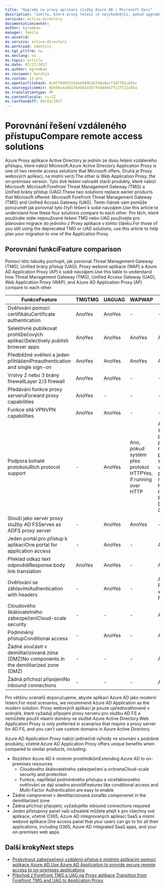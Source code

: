 ```yaml
---
title: "Upgrade na proxy aplikace služby Azure AD | Microsoft Docs"
description: "Zvolte, které proxy řešení je nejvhodnější, pokud upgradujete z Microsoft Forefront nebo Unified Gateway přístup."
services: active-directory
documentationcenter: 
author: kgremban
manager: femila
ms.assetid: 
ms.service: active-directory
ms.workload: identity
ms.tgt_pltfrm: na
ms.devlang: na
ms.topic: article
ms.date: 07/27/2017
ms.author: kgremban
ms.reviewer: harshja
ms.custom: it-pro
ms.openlocfilehash: 6c9f70493155de6989b26fd4e8bcf1dff01c835c
ms.sourcegitcommit: 02e69c4a9d17645633357fe3d46677c2ff22c85a
ms.translationtype: MT
ms.contentlocale: cs-CZ
ms.lasthandoff: 08/03/2017
---
```

# <a name="compare-remote-access-solutions"></a><span data-ttu-id="9dcbf-103">Porovnání řešení vzdáleného přístupu</span><span class="sxs-lookup"><span data-stu-id="9dcbf-103">Compare remote access solutions</span></span>

<span data-ttu-id="9dcbf-104">Azure Proxy aplikace Active Directory je jedním ze dvou řešení vzdáleného přístupu, které nabízí Microsoft.</span><span class="sxs-lookup"><span data-stu-id="9dcbf-104">Azure Active Directory Application Proxy is one of two remote access solutions that Microsoft offers.</span></span> <span data-ttu-id="9dcbf-105">Druhá je Proxy webových aplikací, na místní verzi.</span><span class="sxs-lookup"><span data-stu-id="9dcbf-105">The other is Web Application Proxy, the on-premises version.</span></span> <span data-ttu-id="9dcbf-106">Tyto dvě řešení nahradit starší produkty, které nabízí Microsoft: Microsoft Forefront Threat Management Gateway (TMG) a Unified brány přístup (UAG).</span><span class="sxs-lookup"><span data-stu-id="9dcbf-106">These two solutions replace earlier products that Microsoft offered: Microsoft Forefront Threat Management Gateway (TMG) and Unified Access Gateway (UAG).</span></span> <span data-ttu-id="9dcbf-107">Tento článek vám pomůže porozumět jak porovnat tyto čtyři řešení k sobě navzájem.</span><span class="sxs-lookup"><span data-stu-id="9dcbf-107">Use this article to understand how these four solutions compare to each other.</span></span> <span data-ttu-id="9dcbf-108">Pro těch, které používáte stále nepoužívané řešení TMG nebo UAG používejte pro plánování migrace do jednoho z Proxy aplikace v tomto článku.</span><span class="sxs-lookup"><span data-stu-id="9dcbf-108">For those of you still using the deprecated TMG or UAG solutions, use this article to help plan your migration to one of the Application Proxy.</span></span> 


## <a name="feature-comparison"></a><span data-ttu-id="9dcbf-109">Porovnání funkcí</span><span class="sxs-lookup"><span data-stu-id="9dcbf-109">Feature comparison</span></span>

<span data-ttu-id="9dcbf-110">Pomocí této tabulky pochopit, jak porovnat Threat Management Gateway (TMG), Unified brány přístup (UAG), Proxy webové aplikace (WAP) a Azure AD Application Proxy (AP) k sobě navzájem.</span><span class="sxs-lookup"><span data-stu-id="9dcbf-110">Use this table to understand how Threat Management Gateway (TMG), Unified Access Gateway (UAG), Web Application Proxy (WAP), and Azure AD Application Proxy (AP) compare to each other.</span></span>

| <span data-ttu-id="9dcbf-111">Funkce</span><span class="sxs-lookup"><span data-stu-id="9dcbf-111">Feature</span></span> | <span data-ttu-id="9dcbf-112">TMG</span><span class="sxs-lookup"><span data-stu-id="9dcbf-112">TMG</span></span> | <span data-ttu-id="9dcbf-113">UAG</span><span class="sxs-lookup"><span data-stu-id="9dcbf-113">UAG</span></span> | <span data-ttu-id="9dcbf-114">WAP</span><span class="sxs-lookup"><span data-stu-id="9dcbf-114">WAP</span></span> | <span data-ttu-id="9dcbf-115">AP</span><span class="sxs-lookup"><span data-stu-id="9dcbf-115">AP</span></span> |
| ------- | --- | --- | --- | --- |
| <span data-ttu-id="9dcbf-116">Ověřování pomocí certifikátu</span><span class="sxs-lookup"><span data-stu-id="9dcbf-116">Certificate authentication</span></span> | <span data-ttu-id="9dcbf-117">Ano</span><span class="sxs-lookup"><span data-stu-id="9dcbf-117">Yes</span></span> | <span data-ttu-id="9dcbf-118">Ano</span><span class="sxs-lookup"><span data-stu-id="9dcbf-118">Yes</span></span> | - | - |
| <span data-ttu-id="9dcbf-119">Selektivně publikovat prohlížečových aplikací</span><span class="sxs-lookup"><span data-stu-id="9dcbf-119">Selectively publish browser apps</span></span> | <span data-ttu-id="9dcbf-120">Ano</span><span class="sxs-lookup"><span data-stu-id="9dcbf-120">Yes</span></span> | <span data-ttu-id="9dcbf-121">Ano</span><span class="sxs-lookup"><span data-stu-id="9dcbf-121">Yes</span></span> | <span data-ttu-id="9dcbf-122">Ano</span><span class="sxs-lookup"><span data-stu-id="9dcbf-122">Yes</span></span> | <span data-ttu-id="9dcbf-123">Ano</span><span class="sxs-lookup"><span data-stu-id="9dcbf-123">Yes</span></span> |
| <span data-ttu-id="9dcbf-124">Předběžné ověření a jeden přihlášení</span><span class="sxs-lookup"><span data-stu-id="9dcbf-124">Preauthentication and single sign-on</span></span> | <span data-ttu-id="9dcbf-125">Ano</span><span class="sxs-lookup"><span data-stu-id="9dcbf-125">Yes</span></span> | <span data-ttu-id="9dcbf-126">Ano</span><span class="sxs-lookup"><span data-stu-id="9dcbf-126">Yes</span></span> | <span data-ttu-id="9dcbf-127">Ano</span><span class="sxs-lookup"><span data-stu-id="9dcbf-127">Yes</span></span> | <span data-ttu-id="9dcbf-128">Ano</span><span class="sxs-lookup"><span data-stu-id="9dcbf-128">Yes</span></span> | 
| <span data-ttu-id="9dcbf-129">Vrstvy 2 nebo 3 brány firewall</span><span class="sxs-lookup"><span data-stu-id="9dcbf-129">Layer 2/3 firewall</span></span> | <span data-ttu-id="9dcbf-130">Ano</span><span class="sxs-lookup"><span data-stu-id="9dcbf-130">Yes</span></span> | <span data-ttu-id="9dcbf-131">Ano</span><span class="sxs-lookup"><span data-stu-id="9dcbf-131">Yes</span></span> | - | - |
| <span data-ttu-id="9dcbf-132">Předávání funkce proxy serveru</span><span class="sxs-lookup"><span data-stu-id="9dcbf-132">Forward proxy capabilities</span></span> | <span data-ttu-id="9dcbf-133">Ano</span><span class="sxs-lookup"><span data-stu-id="9dcbf-133">Yes</span></span> | - | - | - |
| <span data-ttu-id="9dcbf-134">Funkce sítě VPN</span><span class="sxs-lookup"><span data-stu-id="9dcbf-134">VPN capabilities</span></span> | <span data-ttu-id="9dcbf-135">Ano</span><span class="sxs-lookup"><span data-stu-id="9dcbf-135">Yes</span></span> | <span data-ttu-id="9dcbf-136">Ano</span><span class="sxs-lookup"><span data-stu-id="9dcbf-136">Yes</span></span> | - | - |
| <span data-ttu-id="9dcbf-137">Podpora bohaté protokolu</span><span class="sxs-lookup"><span data-stu-id="9dcbf-137">Rich protocol support</span></span> | - | <span data-ttu-id="9dcbf-138">Ano</span><span class="sxs-lookup"><span data-stu-id="9dcbf-138">Yes</span></span> | <span data-ttu-id="9dcbf-139">Ano, pokud systém přes protokol HTTP</span><span class="sxs-lookup"><span data-stu-id="9dcbf-139">Yes, if running over HTTP</span></span> | <span data-ttu-id="9dcbf-140">Ano, pokud je spuštěn prostřednictvím protokolu HTTP nebo prostřednictvím služby Brána vzdálené plochy</span><span class="sxs-lookup"><span data-stu-id="9dcbf-140">Yes, if running over HTTP or through Remote Desktop Gateway</span></span> |
| <span data-ttu-id="9dcbf-141">Slouží jako server proxy služby AD FS</span><span class="sxs-lookup"><span data-stu-id="9dcbf-141">Serves as ADFS proxy server</span></span> | - | <span data-ttu-id="9dcbf-142">Ano</span><span class="sxs-lookup"><span data-stu-id="9dcbf-142">Yes</span></span> | <span data-ttu-id="9dcbf-143">Ano</span><span class="sxs-lookup"><span data-stu-id="9dcbf-143">Yes</span></span> | - |
| <span data-ttu-id="9dcbf-144">Jeden portál pro přístup k aplikaci</span><span class="sxs-lookup"><span data-stu-id="9dcbf-144">One portal for application access</span></span> | - | <span data-ttu-id="9dcbf-145">Ano</span><span class="sxs-lookup"><span data-stu-id="9dcbf-145">Yes</span></span> | - | <span data-ttu-id="9dcbf-146">Ano</span><span class="sxs-lookup"><span data-stu-id="9dcbf-146">Yes</span></span> |
| <span data-ttu-id="9dcbf-147">Překlad odkaz text odpovědi</span><span class="sxs-lookup"><span data-stu-id="9dcbf-147">Response body link translation</span></span> | <span data-ttu-id="9dcbf-148">Ano</span><span class="sxs-lookup"><span data-stu-id="9dcbf-148">Yes</span></span> | <span data-ttu-id="9dcbf-149">Ano</span><span class="sxs-lookup"><span data-stu-id="9dcbf-149">Yes</span></span> | - | <span data-ttu-id="9dcbf-150">Ano</span><span class="sxs-lookup"><span data-stu-id="9dcbf-150">Yes</span></span> | 
| <span data-ttu-id="9dcbf-151">Ověřování se záhlavími</span><span class="sxs-lookup"><span data-stu-id="9dcbf-151">Authentication with headers</span></span> | - | <span data-ttu-id="9dcbf-152">Ano</span><span class="sxs-lookup"><span data-stu-id="9dcbf-152">Yes</span></span> | - | <span data-ttu-id="9dcbf-153">Ano, s PingAccess</span><span class="sxs-lookup"><span data-stu-id="9dcbf-153">Yes, with PingAccess</span></span> | 
| <span data-ttu-id="9dcbf-154">Cloudového škálovatelného zabezpečení</span><span class="sxs-lookup"><span data-stu-id="9dcbf-154">Cloud-scale security</span></span> | - | - | - | <span data-ttu-id="9dcbf-155">Ano</span><span class="sxs-lookup"><span data-stu-id="9dcbf-155">Yes</span></span> | 
| <span data-ttu-id="9dcbf-156">Podmíněný přístup</span><span class="sxs-lookup"><span data-stu-id="9dcbf-156">Conditional access</span></span> | - | <span data-ttu-id="9dcbf-157">Ano</span><span class="sxs-lookup"><span data-stu-id="9dcbf-157">Yes</span></span> | - | <span data-ttu-id="9dcbf-158">Ano</span><span class="sxs-lookup"><span data-stu-id="9dcbf-158">Yes</span></span> |
| <span data-ttu-id="9dcbf-159">Žádné součásti v demilitarizovaná zóna (DMZ)</span><span class="sxs-lookup"><span data-stu-id="9dcbf-159">No components in the demilitarized zone (DMZ)</span></span> | - | - | - | <span data-ttu-id="9dcbf-160">Ano</span><span class="sxs-lookup"><span data-stu-id="9dcbf-160">Yes</span></span> |
| <span data-ttu-id="9dcbf-161">Žádná příchozí připojení</span><span class="sxs-lookup"><span data-stu-id="9dcbf-161">No inbound connections</span></span> | - | - | - | <span data-ttu-id="9dcbf-162">Ano</span><span class="sxs-lookup"><span data-stu-id="9dcbf-162">Yes</span></span> |

<span data-ttu-id="9dcbf-163">Pro většinu scénářů doporučujeme, abyste aplikaci Azure AD jako moderní řešení.</span><span class="sxs-lookup"><span data-stu-id="9dcbf-163">For most scenarios, we recommend Azure AD Application as the modern solution.</span></span> <span data-ttu-id="9dcbf-164">Proxy webových aplikací je pouze upřednostňované v scénáře, které vyžadují připojení proxy serveru pro službu AD FS a nemůžete použít vlastní domény ve službě Azure Active Directory.</span><span class="sxs-lookup"><span data-stu-id="9dcbf-164">Web Application Proxy is only preferred in scenarios that require a proxy server for AD FS, and you can't use custom domains in Azure Active Directory.</span></span> 

<span data-ttu-id="9dcbf-165">Azure AD Application Proxy nabízí jedinečné výhody ve srovnání s podobné produkty, včetně:</span><span class="sxs-lookup"><span data-stu-id="9dcbf-165">Azure AD Application Proxy offers unique benefits when compared to similar products, including:</span></span>

- <span data-ttu-id="9dcbf-166">Rozšíření Azure AD k místním prostředkům</span><span class="sxs-lookup"><span data-stu-id="9dcbf-166">Extending Azure AD to on-premises resources</span></span>
   - <span data-ttu-id="9dcbf-167">Cloudového škálovatelného zabezpečení a ochrana</span><span class="sxs-lookup"><span data-stu-id="9dcbf-167">Cloud-scale security and protection</span></span>
   - <span data-ttu-id="9dcbf-168">Funkce, například podmíněného přístupu a vícefaktorového ověřování se dají snadno povolit</span><span class="sxs-lookup"><span data-stu-id="9dcbf-168">Features like conditional access and Multi-Factor Authentication are easy to enable</span></span>
- <span data-ttu-id="9dcbf-169">Žádné componenet v demilitarizovaná zóna</span><span class="sxs-lookup"><span data-stu-id="9dcbf-169">No componenet in the demilitarized zone</span></span>
- <span data-ttu-id="9dcbf-170">Žádná příchozí připojení, vyžaduje</span><span class="sxs-lookup"><span data-stu-id="9dcbf-170">No inbound connections required</span></span>
- <span data-ttu-id="9dcbf-171">Jeden přístupový panel vaši uživatelé můžete přejít k pro všechny své aplikace, včetně O365, Azure AD integrovaných aplikací SaaS a místní webové aplikace.</span><span class="sxs-lookup"><span data-stu-id="9dcbf-171">One access panel that your users can go to for all their applications, including O365, Azure AD integrated SaaS apps, and your on-premises web apps.</span></span> 


## <a name="next-steps"></a><span data-ttu-id="9dcbf-172">Další kroky</span><span class="sxs-lookup"><span data-stu-id="9dcbf-172">Next steps</span></span>

- [<span data-ttu-id="9dcbf-173">Poskytnout zabezpečený vzdálený přístup k místním aplikacím pomocí aplikace Azure AD.</span><span class="sxs-lookup"><span data-stu-id="9dcbf-173">Use Azure AD Application to provide secure remote access to on-premises applications</span></span>](active-directory-application-proxy-get-started.md)
- <span data-ttu-id="9dcbf-174">[Přechod z Forefront TMG a UAG na Proxy aplikace](https://blogs.technet.microsoft.com/isablog/2015/06/30/modernizing-microsoft-application-access-with-web-application-proxy-and-azure-active-directory-application-proxy/).</span><span class="sxs-lookup"><span data-stu-id="9dcbf-174">[Transition from Forefront TMG and UAG to Application Proxy](https://blogs.technet.microsoft.com/isablog/2015/06/30/modernizing-microsoft-application-access-with-web-application-proxy-and-azure-active-directory-application-proxy/).</span></span>
